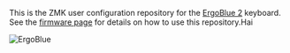 This is the ZMK user configuration repository for the [ErgoBlue
2](https://www.xudongz.com/blog/2020/ergoblue/) keyboard. See the [firmware
page](https://www.xudongz.com/blog/2020/ergoblue/firmware/) for details on how
to use this repository.Hai

![ErgoBlue](https://www.xudongz.com/static/76a5f4faa62d0df6e89cb0ae961933d00e0cc8f938ff655ce5fdb1194d4cc747.JPG)
